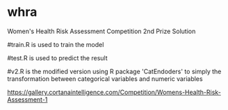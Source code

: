 # whra
Women's Health Risk Assessment Competition 2nd Prize Solution

#train.R is used to train the model


#test.R is used to predict the result


#v2.R is the modified version using R package 'CatEndoders' to simply the transformation between categorical variables and numeric variables

https://gallery.cortanaintelligence.com/Competition/Womens-Health-Risk-Assessment-1
